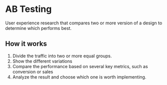 # AB Testing
User experience research that compares two or more version of a design to determine which performs best.

## How it works
1. Divide the traffic into two or more equal groups.
2. Show the different variations
3. Compare the performance based on several key metrics, such as conversion or sales
4. Analyze the result and choose which one is worth implementing.


